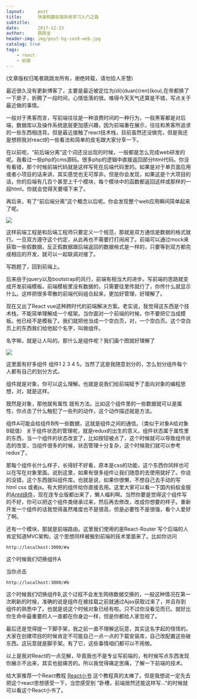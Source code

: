 ```yaml
---
layout:     post
title:      快速构建前端系统学习入门之路
subtitle:   
date:       2017-12-23
author:     跳跳龙
header-img: img/post-bg-ios9-web.jpg
catalog: true
tags:
    - react
    - 前端
---
```


(文章版权归笔者跳跳龙所有，谢绝转载，请勿拾人牙慧)

最近很久没有更新博客了，主要是最近被定位为(di)(duan)(ren)(kou),在帝都换了一下房子，折腾了一段时间，心情低落的很。难得今天天气还算是不错，写点关于最近做的事情。

一般对于黑客而言，写前端往往是一种浪费时间的一种行为，一般黑客都是对后端，数据库以及操作系统底层更加感兴趣，因为前端重在展示，往往和黑客所追求的一些东西相违背。但是最近接触了react技术栈，目前虽然还没做完，但是我还是想把我对react的一些看法和简单的皮毛跟大家分享一下。

在以前呢，“前后端分离”这个词还没出现的时候，一般都是怎么完成web研发的呢。我看过一些php的cms源码。很多php的逻辑中直接返回部分html代码。你没有看错，那个时候前端代码就是这样写死在后端代码里的。如果是对于单页面应用或者小项目的话来讲，其实感觉也无可厚非。但是你会发现，如果这是个大项目的话，你的后端有几百个甚至上千个模块，每个模块中的函数都返回这样或那样的一段html，你就会觉得天要塌下来了。


再后来，有了“前后端分离”这个概念以后呢。你会发现整个web应用瞬间简单起来了呢。

![](http://tiaotiaolong.cn-bj.ufileos.com/blog05-0.jpg)


这样前端工程是和后端工程师只要定义一个规范，那就是双方通信是数据的格式就行。一旦双方遵守这个约定，从此再也不需要打打闹闹了。前端可以通过mock来获取一些假数据，反正假数据跟后端返回的数据格式是一样的，只要等到双方都完成相应的开发，就可以一起联调对接了。

写跑题了，回到前端上。

后来由于jquery以及bootstrap的风行，前端有相当大的进步。写前端的思路就变成开发前端模板。前端模板里没有数据的，只需要往里传就行了，你传什么就显示什么。这样把很多零散的前端代码组合起来，更加好管理，好理解了。

现在又出了React vue这种跨时代的前端解决方案。老实说，我觉得这东西是个技术栈，不能简单理解成一个框架。当你面对一个前端的时候，你不要把它当成模板。他已经不是模板了。我们就把他当成一个空白页，对，一个空白页。这个空白页上的东西我们给他起个名字，叫做组件。

名字嘛，就是让人叫的。那什么是组件呢？我们画个图就好理解了

![](http://tiaotiaolong.cn-bj.ufileos.com/blog05-1.jpg)

这里面有好多组件 组件1 2 3 4 5。当然了这是我随意划分的，怎么划分组件每个人都有自己的划分方式。

组件就是对象，你可以这么理解。也就是说我们给前端赋予了面向对象的编程思想，对，就是这样。

既然是对象，那他就有属性 就有方法。比如这个组件里的一些数据就可以是属性，你点击了什么触犯了一些列的动作，这个动作描述就是方法。

组件A可能会给组件B传一些数据，这就是组件之间的通信。（类似于对象A给对象B赋值）
关于组件状态的管理呢，就是redux的出生的意义。组件状态属于属性里的东西，当一个组件的状态改变了，比如按钮被点了，这个时候就可以导致组件状态的改变，当组件很多的时候，状态管理十分复杂，这个时候我们就可以参考redux了。

那每个组件长什么样子，长得好不好看，原本是css的功能，这个东西你同样也可以在写在对象里面。说到这里，如果有很多组件让我们随意的去使用就好了。你说的没错，这个东西就叫组件库。也就是说，如果你很懒，不想自己去手动的写html css 或者js。有大把的组件给你直接去用。这里大家可以看一下国内蚂蚁金服的[Antd组件](https://ant.design/index-cn)，现在连专业版都出来了，懒人福利啊。当然你要是觉得这个组件写的不好，你可以把这个组件类继承过来，然后再去修改，改成你想要的样子。重新开发一个组件的话我觉得虽然难度也不是很高，但是必要性不是很强，看个人爱好了啊。

还有一个模块，那就是前端路由。这里我们使用的是React-Router
写个后端的人肯定知道MVC架构，这个思想同样被搬到前端的技术里面来了。比如你访问

```
http://localhost:3000/#a
```
这个时候我们切换组件A

当你点击

```
http://localhost:3000/#b
```

这个时候我们切换组件B,这个过程不会发生网络数据交换的，一般这种情况在第一次刷新的时候，准确的说是组件在被挂载之前就通过Ajax获取过来了，并且存到组件的熟悉中了。也就是说这个时候对象已经有啦。只不过你没看见而已。就好比你生命中最重要的人一直都在你身边一样，但是你都给人家忽视了。


最后还是觉得提一下脚手架，我之前一直不理解这玩意，其实这名字起的怪怪的。大家在创建项目的时候肯定不可能自己一点一点的下载安装库，自己改配置这些破东西。这玩意就是脚手架。有了它，这些事情咱们都可以不用做。

以上是我对React的一点见解，毕竟我也不是专业写前端的，有时候写点东西发现你展示不出来，其实也挺痛苦的。所以我觉得痛定思痛，了解一下前端的技术。

给大家推荐一个React教程 [React小书](http://react.huziketang.com) 这个教程真的太棒了。但是我想说一定先去把这个react思想感受一下，当您感受到 "卧槽，前端居然还能这样写..."的时候就可以看这个React小书了。








